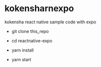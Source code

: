 # kokensharnexpo
kokensha react native sample code with expo

* git clone this_repo

* cd reactnative-expo

* yarn install

* yarn start
